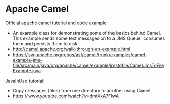 # Apache Camel

Official apache camel tutorial and code example:
* An example class for demonstrating some of the basics behind Camel. This
example sends some text messages on to a JMS Queue, consumes them and persists them to disk.
* http://camel.apache.org/walk-through-an-example.html
* https://svn.apache.org/repos/asf/camel/trunk/examples/camel-example-jms-file/src/main/java/org/apache/camel/example/jmstofile/CamelJmsToFileExample.java

JavaInUse tutorial:
* Copy messages (files) from one directory to another using Camel
* https://www.youtube.com/watch?v=dmtXkA7FlwA